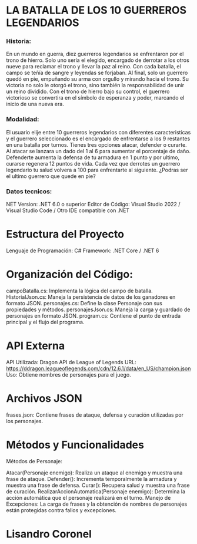 # LA BATALLA DE LOS 10 GUERREROS LEGENDARIOS
### Historia:
En un mundo en guerra, diez guerreros legendarios se enfrentaron por el trono de hierro. Solo uno sería el elegido, encargado de derrotar a los otros nueve para reclamar el trono y llevar la paz al reino. Con cada batalla, el campo se teñía de sangre y leyendas se forjaban. Al final, solo un guerrero quedó en pie, empuñando su arma con orgullo y mirando hacia el trono. Su victoria no solo le otorgó el trono, sino también la responsabilidad de unir un reino dividido. Con el trono de hierro bajo su control, el guerrero victorioso se convertira en el símbolo de esperanza y poder, marcando el inicio de una nueva era.
### Modalidad:
El usuario elije entre 10 guerreros legendarios con diferentes caracteristicas y el guerrero seleccionado es el encargado de enfrentarse a los 9 restantes en una batalla por turnos.
Tienes tres opciones atacar, defender o curarte.
Al atacar se lanzara un dado del 1 al 6 para aumentar el porcentaje de daño.
Defenderte aumenta la defensa de tu armadura en 1 punto
y por ultimo, curarse regenera 12 puntos de vida.
Cada vez que derrotes un guerrero legendario tu salud volvera a 100 para enfrentarte al siguiente.
¿Podras ser el ultimo guerrero que quede en pie?
### Datos tecnicos:
NET Version: .NET 6.0 o superior
Editor de Código: Visual Studio 2022 / Visual Studio Code / Otro IDE compatible con .NET
# Estructura del Proyecto
Lenguaje de Programación: C#
Framework: .NET Core / .NET 6
# Organización del Código:
campoBatalla.cs: Implementa la lógica del campo de batalla.
HistorialJson.cs: Maneja la persistencia de datos de los ganadores en formato JSON.
personajes.cs: Define la clase Personaje con sus propiedades y métodos.
personajesJson.cs: Maneja la carga y guardado de personajes en formato JSON.
program.cs: Contiene el punto de entrada principal y el flujo del programa.
# API Externa
API Utilizada: Dragon API de League of Legends
URL: https://ddragon.leagueoflegends.com/cdn/12.6.1/data/en_US/champion.json
Uso: Obtiene nombres de personajes para el juego.
# Archivos JSON
frases.json: Contiene frases de ataque, defensa y curación utilizadas por los personajes.
# Métodos y Funcionalidades
Métodos de Personaje:

Atacar(Personaje enemigo): Realiza un ataque al enemigo y muestra una frase de ataque.
Defender(): Incrementa temporalmente la armadura y muestra una frase de defensa.
Curar(): Recupera salud y muestra una frase de curación.
RealizarAccionAutomatica(Personaje enemigo): Determina la acción automática que el personaje realizará en el turno.
Manejo de Excepciones: La carga de frases y la obtención de nombres de personajes están protegidas contra fallos y excepciones.



# Lisandro Coronel 
